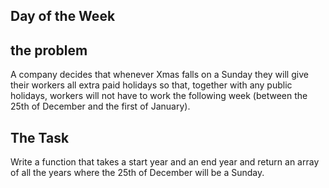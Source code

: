## Day of the Week

## the problem
A company decides that whenever Xmas falls on a Sunday they will give their workers all extra paid holidays so that, together with any public holidays, workers will not have to work the following week (between the 25th of December and the first of January).

## The Task
Write a function that takes a start year and an end year and return an array of all the years where the 25th of December will be a Sunday.